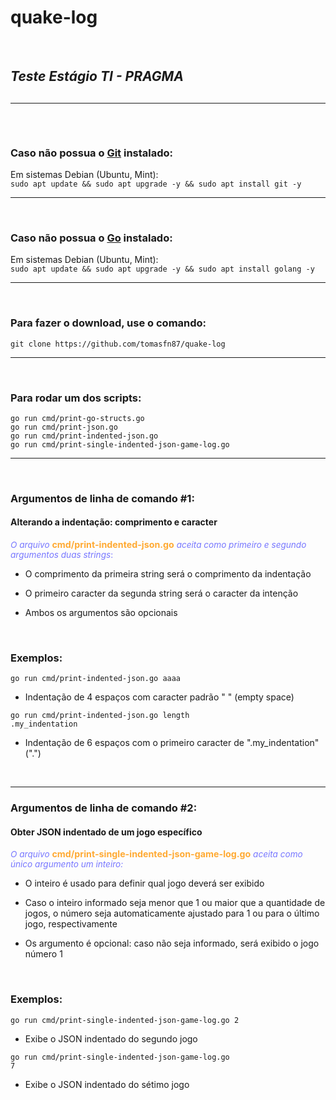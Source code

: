 # quake-log
<br>
<h2><i>Teste Estágio TI - PRAGMA</i><h2>
<hr>
<br>
<h3>Caso não possua o <a href="https://git-scm.com/">Git</a> instalado:</h3>
Em sistemas Debian (Ubuntu, Mint):<br>
<code>sudo apt update && sudo apt upgrade -y && sudo apt install git -y</code>
<hr>
<br>
<h3>Caso não possua o <a href="https://go.dev/">Go</a> instalado:</h3>
Em sistemas Debian (Ubuntu, Mint):<br>
<code>sudo apt update && sudo apt upgrade -y && sudo apt install golang -y</code>
<hr>
<br>
<h3>Para fazer o download, use o comando:</h3>
<code>git clone https://github.com/tomasfn87/quake-log</code>
<hr>
<br>
<h3>Para rodar um dos scripts:</h3>
<code>go run cmd/print-go-structs.go</code><br>
<code>go run cmd/print-json.go</code><br>
<code>go run cmd/print-indented-json.go</code><br>
<code>go run cmd/print-single-indented-json-game-log.go</code><br>
<hr>
<br>
<h3>Argumentos de linha de comando #1:</h3>
<h4>Alterando a indentação: comprimento e caracter</h4>
<p style="font-size: 0.97em; color: #77f;"><i>O arquivo</i> <b style="font-size: 1.05em; color: #fa3;">cmd/print-indented-json.go</b> <i>aceita como primeiro e segundo argumentos duas strings</i>:</p>

* O comprimento da primeira string será o comprimento da indentação

* O primeiro caracter da segunda string será o caracter da intenção

* Ambos os argumentos são opcionais

<br>
<h3>Exemplos:</h3>
<code>go run cmd/print-indented-json.go aaaa</code><br>

* Indentação de 4 espaços com caracter padrão " " (empty space)

<code>go run cmd/print-indented-json.go length .my_indentation</code><br>

* Indentação de 6 espaços com o primeiro caracter de ".my_indentation" (".")

<br>
<hr>
<h3>Argumentos de linha de comando #2:</h3>
<h4>Obter JSON indentado de um jogo específico</h4>
<p style="font-size: 0.97em; color: #77f;"><i>O arquivo</i> <b style="font-size: 1.05em; color: #fa3;">cmd/print-single-indented-json-game-log.go</b> <i>aceita como único argumento um inteiro:</i></p>

* O inteiro é usado para definir qual jogo deverá ser exibido

* Caso o inteiro informado seja menor que 1 ou maior que a quantidade de jogos, o número seja automaticamente ajustado para 1 ou para o último jogo, respectivamente

* Os argumento é opcional: caso não seja informado, será exibido o jogo número 1



<br>
<h3>Exemplos:</h3>
<code>go run cmd/print-single-indented-json-game-log.go 2</code><br>

* Exibe o JSON indentado do segundo jogo

<code>go run cmd/print-single-indented-json-game-log.go 7</code><br>

* Exibe o JSON indentado do sétimo jogo
